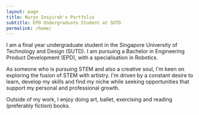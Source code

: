 ```yaml
---
layout: page
title: Nuryn Insyirah's Portfolio
subtitle: EPD Undergraduate Student at SUTD
permalink: /home/
---
```

I am a final year undergraduate student in the Singapore University of Technology and Design (SUTD). I am pursuing a Bachelor in Engineering Product Development (EPD), with a specialisation in Robotics.

As someone who is pursuing STEM and also a creative soul, I'm keen on exploring the fusion of STEM with artistry. I'm driven by a constant desire to learn, develop my skills and find my niche while seeking opportunities that support my personal and professional growth. 

Outside of my work, I enjoy doing art, ballet, exercising and reading (preferably fiction) books.
